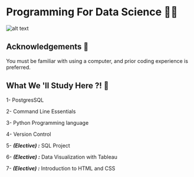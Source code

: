 
# Programming For Data Science 👨‍💻

![alt text](https://i.ibb.co/2YDnKF6/Programming-For-Data-Science-2.png)


## Acknowledgements 📕

You must be familiar with using a computer, and prior coding experience is preferred.
## What We 'll Study Here ?! 👣

1- PostgresSQL


2- Command Line Essentials

3- Python Programming language

4- Version Control

5- ***(Elective) :*** SQL Project

6- ***(Elective) :*** Data Visualization with Tableau

7- ***(Elective) :*** Introduction to HTML and CSS

